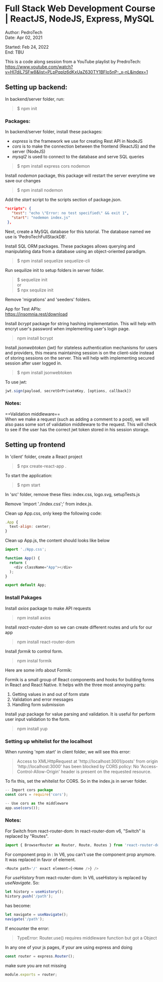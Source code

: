 # Full Stack Web Development Course | ReactJS, NodeJS, Express, MySQL

Author: PedroTech  
Date: Apr 02, 2021  

Started: Feb 24, 2022  
End: TBU  

This is a code along session from a YouTube playlist by PredroTech:
https://www.youtube.com/watch?v=Hl7diL7SFw8&list=PLpPqplz6dKxUaZ630TY1BFIo5nP-_x-nL&index=1  

## Setting up backend:
In backend/server folder, run:  

> $ npm init

### Packages:
In backend/server folder, install these packages:

- *express* is the framework we use for creating Rest API in NodeJS
- *cors* is to make the connection between the frontend (ReactJS) and the server (NodeJS)
- *mysql2* is used to connect to the database and serve SQL queries

> $ npm install express cors nodemon

Install *nodemon* package, this package will restart the server everytime we save our changes

> $ npm install nodemon

Add the *start* script to the scripts section of package.json.

```json
"scripts": {  
   "test": "echo \"Error: no test specified\" && exit 1",  
   "start": "nodemon index.js"  
 },  
```

Next, create a MySQL database for this tutorial. The database named we use is 'PedroTechFullStackDB'.

Install SQL ORM packages. These packages allows querying and manipulating data from a database using an object-oriented paradigm.

> $ npm install sequelize sequelize-cli

Run sequilize init to setup folders in server folder.

> $ sequelize init  
> or  
> $ npx sequlize init

Remove 'migrations' and 'seeders' folders.

App for Test APIs:  
https://insomnia.rest/download

Install *bcrypt* package for string hashing implementation. This will help with encryt user's password when implementing user's login page.

> npm install bcrypt

Install *jsonwebtoken (jwt)* for stateless authentication mechanisms for users and providers, this means maintaining session is on the client-side instead of storing sessions on the server. This will help with implementing secured session after user logged in.

> $ npm install jsonwebtoken

To use jwt:

```javascript
jwt.sign(payload, secretOrPrivateKey, [options, callback])
```

### Notes:

==Validation middleware==  
When we make a request (such as adding a comment to a post), we will also pass some sort of validation middleware to the request. This will check to see if the user has the correct jwt token stored in his session storage.

## Setting up frontend

In 'client' folder, create a React project

> $ npx create-react-app .

To start the application:

> $ npm start

In 'src' folder, remove these files: index.css, logo.svg, setupTests.js

Remove 'import './index.css';' from index.js.

Clean up App.css, only keep the following code:

```javascript
.App {  
  text-align: center;  
}
```

Clean up App.js, the content should looks like below

```javascript
import './App.css';

function App() {  
  return (  
    <div className="App"></div>  
  );  
}

export default App;
```


### Install Pakages

Install *axios* package to make API requests

> npm install axios

Install *react-router-dom* so we can create different routes and urls for our app

> npm install react-router-dom

Install *formik* to control form.

> npm instal formik

Here are some info about Formik:

Formik is a small group of React components and hooks for building forms in React and React Native. It helps with the three most annoying parts:

1. Getting values in and out of form state
2. Validation and error messages
3. Handling form submission

Install *yup* package for value parsing and validation. It is useful for perform user input validation to the form.

> npm install yup

### Setting up whitelist for the localhost

When running 'npm start' in client folder, we will see this error:

> Access to XMLHttpRequest at 'http://localhost:3001/posts' from origin 'http://localhost:3000' has been blocked by CORS policy: No 'Access-Control-Allow-Origin' header is present on the requested resource.

To fix this, set the whitelist for CORS. So in the index.js in server folder.

```javascript
-- Import cors package  
const cors = require('cors');

-- Use cors as the middleware  
app.use(cors());
```

### Notes:

For Switch from react-router-dom: In react-router-dom v6, "Switch" is replaced by "Routes".

```javascript
import { BrowserRouter as Router, Route, Routes } from 'react-router-dom';
```

For component prop in <Route>: In V6, you can't use the component prop anymore. It was replaced in favor of element.
 
```javascript
<Route path='/' exact element={<Home />} />
```

For *useHistory* from react-router-dom: In V6, useHistory is replaced by
*useNavigate*. So:

```javascript
let history = useHistory();  
history.push('/path');
```

has become:

```javascript
let navigate = useNavigate();
navigate('/path');
```

If encounter the error:

> TypeError: Router.use() requires middleware function but got a Object

In any one of your js pages, if your are using express and doing

```javascript
const router = express.Router();
```

make sure you are not missing

```javascript
module.exports = router;
```

